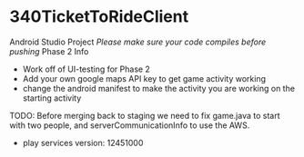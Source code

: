 # 340TicketToRideClient
Android Studio Project
*Please make sure your code compiles before pushing*
Phase 2 Info
- Work off of UI-testing for Phase 2
- Add your own google maps API key to get game activity working
- change the android manifest to make the activity you are working on the starting activity

TODO: Before merging back to staging we need to fix game.java to start with two people, and serverCommunicationInfo to use the AWS. 

- play services version: 12451000
